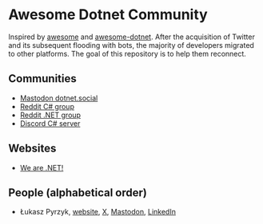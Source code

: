 # Awesome Dotnet Community

Inspired by [awesome](https://github.com/sindresorhus/awesome) and [awesome-dotnet](https://github.com/quozd/awesome-dotnet). After the acquisition of Twitter and its subsequent flooding with bots, the majority of developers migrated to other platforms. The goal of this repository is to help them reconnect.


## Communities
- [Mastodon dotnet.social](https://dotnet.social/)
- [Reddit C# group](https://www.reddit.com/r/csharp/)
- [Reddit .NET group](https://www.reddit.com/r/dotnet)
- [Discord C# server](https://discord.com/invite/csharp)

## Websites
- [We are .NET!](https://www.wearedotnet.io/)

## People (alphabetical order)
- Łukasz Pyrzyk, [website](https://pyrzyk.net), [X](https://x.com/lukaszpyrzyk), [Mastodon](https://mastodon.social/@lukaszpyrzyk), [LinkedIn](https://www.linkedin.com/in/lukaszpyrzyk)